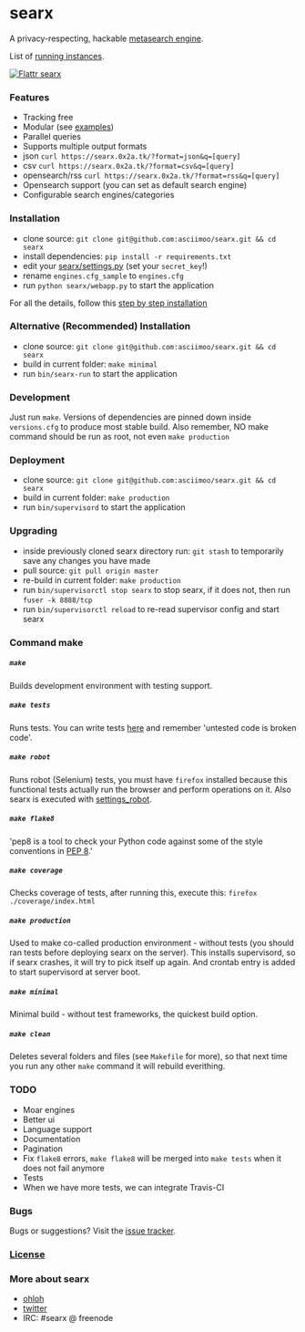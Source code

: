 searx
=====

A privacy-respecting, hackable [metasearch engine](https://en.wikipedia.org/wiki/Metasearch_engine).

List of [running instances](https://github.com/asciimoo/searx/wiki/Searx-instances).

[![Flattr searx](http://api.flattr.com/button/flattr-badge-large.png)](https://flattr.com/submit/auto?user_id=asciimoo&url=https://github.com/asciimoo/searx&title=searx&language=&tags=github&category=software)


### Features

* Tracking free
* Modular (see [examples](https://github.com/asciimoo/searx/blob/master/examples))
* Parallel queries
* Supports multiple output formats
 * json `curl https://searx.0x2a.tk/?format=json&q=[query]`
 * csv `curl https://searx.0x2a.tk/?format=csv&q=[query]`
 * opensearch/rss `curl https://searx.0x2a.tk/?format=rss&q=[query]`
* Opensearch support (you can set as default search engine)
* Configurable search engines/categories


### Installation

* clone source: `git clone git@github.com:asciimoo/searx.git && cd searx`
* install dependencies: `pip install -r requirements.txt`
* edit your [searx/settings.py](https://github.com/asciimoo/searx/blob/master/searx/settings.py) (set your `secret_key`!)
* rename `engines.cfg_sample` to `engines.cfg`
* run `python searx/webapp.py` to start the application

For all the details, follow this [step by step installation](https://github.com/asciimoo/searx/wiki/Installation)


### Alternative (Recommended) Installation

* clone source: `git clone git@github.com:asciimoo/searx.git && cd searx`
* build in current folder: `make minimal`
* run `bin/searx-run` to start the application


### Development

Just run `make`. Versions of dependencies are pinned down inside `versions.cfg` to produce most stable build. Also remember, NO make command should be run as root, not even `make production`


### Deployment

* clone source: `git clone git@github.com:asciimoo/searx.git && cd searx`
* build in current folder: `make production`
* run `bin/supervisord` to start the application


### Upgrading

* inside previously cloned searx directory run: `git stash` to temporarily save any changes you have made
* pull source: `git pull origin master`
* re-build in current folder: `make production`
* run `bin/supervisorctl stop searx` to stop searx, if it does not, then run `fuser -k 8888/tcp`
* run `bin/supervisorctl reload` to re-read supervisor config and start searx


### Command make

##### `make`

Builds development environment with testing support.

##### `make tests`

Runs tests. You can write tests [here](https://github.com/asciimoo/searx/tree/master/searx/tests) and remember 'untested code is broken code'.

##### `make robot`

Runs robot (Selenium) tests, you must have `firefox` installed because this functional tests actually run the browser and perform operations on it. Also searx is executed with [settings_robot](https://github.com/asciimoo/searx/blob/master/searx/settings_robot.py).

##### `make flake8`

'pep8 is a tool to check your Python code against some of the style conventions in [PEP 8](http://www.python.org/dev/peps/pep-0008/).'

##### `make coverage`

Checks coverage of tests, after running this, execute this: `firefox ./coverage/index.html`

##### `make production`

Used to make co-called production environment - without tests (you should ran tests before deploying searx on the server). This installs supervisord, so if searx crashes, it will try to pick itself up again. And crontab entry is added to start supervisord at server boot.

##### `make minimal`

Minimal build - without test frameworks, the quickest build option.

##### `make clean`

Deletes several folders and files (see `Makefile` for more), so that next time you run any other `make` command it will rebuild everithing.


### TODO

* Moar engines
* Better ui
* Language support
* Documentation
* Pagination
* Fix `flake8` errors, `make flake8` will be merged into `make tests` when it does not fail anymore
* Tests
* When we have more tests, we can integrate Travis-CI


### Bugs

Bugs or suggestions? Visit the [issue tracker](https://github.com/asciimoo/searx/issues).


### [License](https://github.com/asciimoo/searx/blob/master/LICENSE)


### More about searx

* [ohloh](https://www.ohloh.net/p/searx/)
* [twitter](https://twitter.com/Searx_engine)
* IRC: #searx @ freenode

